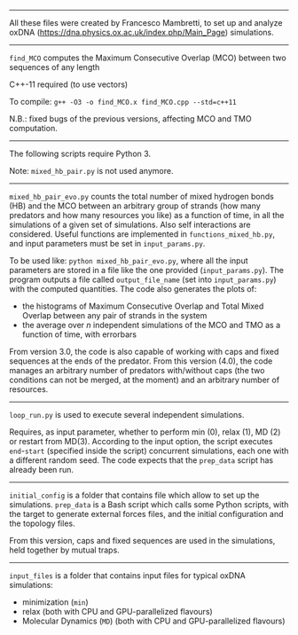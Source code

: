 ******************************

All these files were created by Francesco Mambretti, to set up and analyze oxDNA (https://dna.physics.ox.ac.uk/index.php/Main_Page) simulations.

******************************

`find_MCO` computes the Maximum Consecutive Overlap (MCO) between two sequences of any length

C++-11 required (to use vectors)

To compile: `g++ -O3 -o find_MCO.x find_MCO.cpp --std=c++11`

N.B.: fixed bugs of the previous versions, affecting MCO and TMO computation.

******************************

The following scripts require Python 3.

Note: `mixed_hb_pair.py` is not used anymore.

******************************

`mixed_hb_pair_evo.py` counts the total number of mixed hydrogen bonds (HB) and the MCO between an arbitrary group of strands (how many predators and how many resources you like) as a function of time, in all the simulations of a given set of simulations. Also self interactions are considered.
Useful functions are implemented in `functions_mixed_hb.py`, and input parameters must be set in `input_params.py`.

To be used like: `python mixed_hb_pair_evo.py`, where all the input parameters are stored in a file like the one provided (`input_params.py`).
The program outputs a file called `output_file_name` (set into `input_params.py`) with the computed quantities.
The code also generates the plots of:
- the histograms of Maximum Consecutive Overlap and Total Mixed Overlap between any pair of strands in the system
- the average over _n_ independent simulations of the MCO and TMO as a function of time, with errorbars

From version 3.0, the code is also capable of working with caps and fixed sequences at the ends of the predator.
From this version (4.0), the code manages an arbitrary number of predators with/without caps (the two conditions can not be merged, at the moment) and an arbitrary number of resources.

******************************

`loop_run.py` is used to execute several independent simulations. 

Requires, as input parameter, whether to perform min (0), relax (1), MD (2) or restart from MD(3).
According to the input option, the script executes `end`-`start` (specified inside the script) concurrent simulations, each one with a different random seed. 
The code expects that the `prep_data` script has already been run.


******************************

`initial_config` is a folder that contains file which allow to set up the simulations. 
`prep_data` is a Bash script which calls some Python scripts, with the target to generate external forces files, and the initial configuration and the topology files.

From this version, caps and fixed sequences are used in the simulations, held together by mutual traps.

******************************

`input_files` is a folder that contains input files for typical oxDNA simulations:
- minimization (`min`)
- relax (both with CPU and GPU-parallelized flavours)
- Molecular Dynamics (`MD`) (both with CPU and GPU-parallelized flavours)
